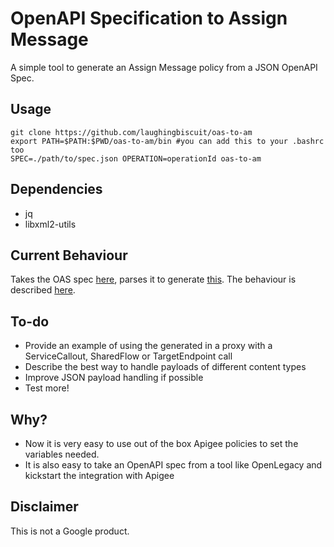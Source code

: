 # OpenAPI Specification to Assign Message
A simple tool to generate an Assign Message policy from a JSON OpenAPI Spec.

## Usage

```
git clone https://github.com/laughingbiscuit/oas-to-am
export PATH=$PATH:$PWD/oas-to-am/bin #you can add this to your .bashrc too
SPEC=./path/to/spec.json OPERATION=operationId oas-to-am
```

## Dependencies

- jq
- libxml2-utils

## Current Behaviour

Takes the OAS spec [here](./test/features/fixtures/petstore.json), parses it to
generate [this](./test/features/fixtures/expected.xml). The behaviour is described 
[here](./test/features/OASToAM.feature).

## To-do

- Provide an example of using the generated in a proxy with a ServiceCallout, SharedFlow or 
  TargetEndpoint call
- Describe the best way to handle payloads of different content types
- Improve JSON payload handling if possible
- Test more!

## Why?

- Now it is very easy to use out of the box Apigee policies to set the variables needed.
- It is also easy to take an OpenAPI spec from a tool like OpenLegacy and kickstart the integration with Apigee

## Disclaimer

This is not a Google product.

